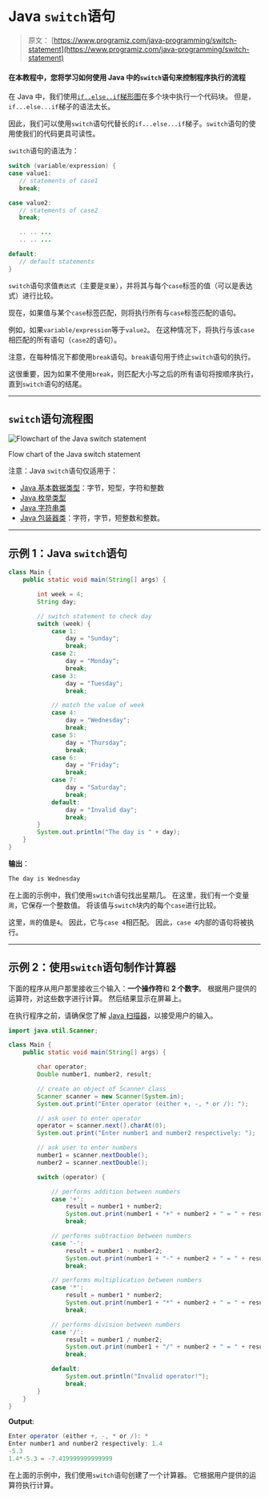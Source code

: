 # Java `switch`语句

> 原文： [https://www.programiz.com/java-programming/switch-statement](https://www.programiz.com/java-programming/switch-statement)

#### 在本教程中，您将学习如何使用 Java 中的`switch`语句来控制程序执行的流程

在 Java 中，我们使用[`if..else..if`梯形图](/java-programming/if-else-statement#if-else-ladder "Java if..else..if ladder")在多个块中执行一个代码块。 但是，`if...else...if`梯子的语法太长。

因此，我们可以使用`switch`语句代替长的`if...else...if`梯子。`switch`语句的使用使我们的代码更具可读性。

`switch`语句的语法为：

```java
switch (variable/expression) {
case value1:
   // statements of case1
   break;

case value2:
   // statements of case2
   break;

   .. .. ...
   .. .. ...

default:
   // default statements
} 
```

`switch`语句求值`表达式`（主要是`变量`），并将其与每个`case`标签的值（可以是表达式）进行比较。

现在，如果值与某个`case`标签匹配，则将执行所有与`case`标签匹配的语句。

例如，如果`variable/expression`等于`value2`。 在这种情况下，将执行与该`case`相匹配的所有语句（`case2`的语句）。

注意，在每种情况下都使用`break`语句。`break`语句用于终止`switch`语句的执行。

这很重要，因为如果不使用`break`，则匹配大小写之后的所有语句将按顺序执行，直到`switch`语句的结尾。

* * *

## `switch`语句流程图

![Flowchart of the Java switch statement](img/4d11f702043df31b9fb41cd25cf47730.png "Flow chart of the Java switch statement")

Flow chart of the Java switch statement



注意：Java `switch`语句仅适用于：

*   [Java 基本数据类型](/java-programming/variables-primitive-data-types#data-types "Java Primitive data types")：字节，短型，字符和整数
*   [Java 枚举类型](/java-programming/enums "Java Enumerated types")
*   [Java 字符串类](/java-programming/string "Java String Class")
*   [Java 包装器类](/java-programming/wrapper "Java Wrapper Classes")：字符，字节，短整数和整数。

* * *

## 示例 1：Java `switch`语句

```java
class Main {
    public static void main(String[] args) {

        int week = 4;
        String day;

        // switch statement to check day
        switch (week) {
            case 1:
                day = "Sunday";
                break;
            case 2:
                day = "Monday";
                break;
            case 3:
                day = "Tuesday";
                break;

            // match the value of week
            case 4:
                day = "Wednesday";
                break;
            case 5:
                day = "Thursday";
                break;
            case 6:
                day = "Friday";
                break;
            case 7:
                day = "Saturday";
                break;
            default:
                day = "Invalid day";
                break;
        }
        System.out.println("The day is " + day);
    }
} 
```

**输出**：

```java
The day is Wednesday 
```

在上面的示例中，我们使用`switch`语句找出星期几。 在这里，我们有一个变量`周`，它保存一个整数值。 将该值与`switch`块内的每个`case`进行比较。

这里，`周`的值是`4`。 因此，它与`case 4`相匹配。 因此，`case 4`内部的语句将被执行。

* * *

## 示例 2：使用`switch`语句制作计算器

下面的程序从用户那里接收三个输入：**一个操作符**和 **2 个数字**。 根据用户提供的运算符，对这些数字进行计算。 然后结果显示在屏幕上。

在执行程序之前，请确保您了解 [Java 扫描器](/java-programming/scanner "Java Scanner")，以接受用户的输入。

```java
import java.util.Scanner;

class Main {
    public static void main(String[] args) {

        char operator;
        Double number1, number2, result;

        // create an object of Scanner class
        Scanner scanner = new Scanner(System.in);
        System.out.print("Enter operator (either +, -, * or /): ");

        // ask user to enter operator
        operator = scanner.next().charAt(0);
        System.out.print("Enter number1 and number2 respectively: ");

        // ask user to enter numbers
        number1 = scanner.nextDouble();
        number2 = scanner.nextDouble();

        switch (operator) {

            // performs addition between numbers
            case '+':
                result = number1 + number2;
                System.out.print(number1 + "+" + number2 + " = " + result);
                break;

            // performs subtraction between numbers
            case '-':
                result = number1 - number2;
                System.out.print(number1 + "-" + number2 + " = " + result);
                break;

            // performs multiplication between numbers
            case '*':
                result = number1 * number2;
                System.out.print(number1 + "*" + number2 + " = " + result);
                break;

            // performs division between numbers
            case '/':
                result = number1 / number2;
                System.out.print(number1 + "/" + number2 + " = " + result);
                break;

            default:
                System.out.println("Invalid operator!");
                break;
        }
    }
} 
```

**Output**:

```java
Enter operator (either +, -, * or /): *
Enter number1 and number2 respectively: 1.4
-5.3
1.4*-5.3 = -7.419999999999999 
```

在上面的示例中，我们使用`switch`语句创建了一个计算器。 它根据用户提供的运算符执行计算。